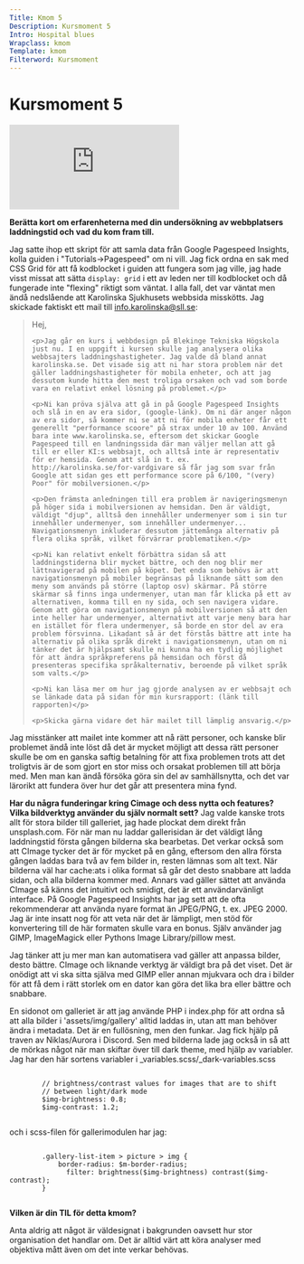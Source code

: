 ```yaml
---
Title: Kmom 5
Description: Kursmoment 5
Intro: Hospital blues
Wrapclass: kmom
Template: kmom
Filterword: Kursmoment
---
```


# Kursmoment 5
<div class="gallery-video-container">
    <iframe src="https://www.youtube.com/embed/-kFOXP026eE" frameborder="0" allowfullscreen></iframe>
</div>

**Berätta kort om erfarenheterna med din undersökning av webbplatsers laddningstid och vad du kom fram till.**

Jag satte ihop ett skript för att samla data från Google Pagespeed Insights, kolla guiden i "Tutorials->Pagespeed" om ni vill. Jag fick ordna en sak med CSS Grid för att få kodblocket i guiden att fungera som jag ville, jag hade visst missat att sätta `display: grid` i ett av leden ner till kodblocket och då fungerade inte "flexing" riktigt som väntat. I alla fall, det var väntat men ändå nedslående att Karolinska Sjukhusets webbsida misskötts. Jag skickade faktiskt ett mail till info.karolinska@sll.se:

<blockquote>
    <p>Hej,</p>

    <p>Jag går en kurs i webbdesign på Blekinge Tekniska Högskola just nu. I en uppgift i kursen skulle jag analysera olika webbsajters laddningshastigheter. Jag valde då bland annat karolinska.se. Det visade sig att ni har stora problem när det gäller laddningshastigheter för mobila enheter, och att jag dessutom kunde hitta den mest troliga orsaken och vad som borde vara en relativt enkel lösning på problemet.</p>

    <p>Ni kan pröva själva att gå in på Google Pagespeed Insights och slå in en av era sidor, (google-länk). Om ni där anger någon av era sidor, så kommer ni se att ni för mobila enheter får ett generellt "performance scoore" på strax under 10 av 100. Använd bara inte www.karolinska.se, eftersom det skickar Google Pagespeed till en landningssida där man väljer mellan att gå till er eller KI:s webbsajt, och alltså inte är representativ för er hemsida. Genom att slå in t. ex. http://karolinska.se/for-vardgivare så får jag som svar från Google att sidan ges ett performance score på 6/100, "(very) Poor" för mobilversionen.</p>

    <p>Den främsta anledningen till era problem är navigeringsmenyn på höger sida i mobilversionen av hemsidan. Den är väldigt, väldigt "djup", alltså den innehåller undermenyer som i sin tur innehåller undermenyer, som innehåller undermenyer... Navigationsmenyn inkluderar dessutom jättemånga alternativ på flera olika språk, vilket förvärrar problematiken.</p>

    <p>Ni kan relativt enkelt förbättra sidan så att laddningstiderna blir mycket bättre, och den nog blir mer lättnavigerad på mobilen på köpet. Det enda som behövs är att navigationsmenyn på mobiler begränsas på liknande sätt som den meny som används på större (laptop osv) skärmar. På större skärmar så finns inga undermenyer, utan man får klicka på ett av alternativen, komma till en ny sida, och sen navigera vidare. Genom att göra om navigationsmenyn på mobilversionen så att den inte heller har undermenyer, alternativt att varje meny bara har en istället för flera undermenyer, så borde en stor del av era problem försvinna. Likadant så är det förstås bättre att inte ha alternativ på olika språk direkt i navigationsmenyn, utan om ni tänker det är hjälpsamt skulle ni kunna ha en tydlig möjlighet för att ändra språkpreferens på hemsidan och först då presenteras specifika språkalternativ, beroende på vilket språk som valts.</p>

    <p>Ni kan läsa mer om hur jag gjorde analysen av er webbsajt och se länkade data på sidan för min kursrapport: (länk till rapporten)</p>

    <p>Skicka gärna vidare det här mailet till lämplig ansvarig.</p>
</blockquote>
Jag misstänker att mailet inte kommer att nå rätt personer, och kanske blir problemet ändå inte löst då det är mycket möjligt att dessa rätt personer skulle be om en ganska saftig betalning för att fixa problemen trots att det troligtvis är de som gjort en stor miss och orsakat problemen till att börja med. Men man kan ändå försöka göra sin del av samhällsnytta, och det var lärorikt att fundera över hur det går att presentera mina fynd.

**Har du några funderingar kring Cimage och dess nytta och features? Vilka bildverktyg använder du själv normalt sett?**
Jag valde kanske trots allt för stora bilder till galleriet, jag hade plockat dem direkt från unsplash.com. För när man nu laddar gallerisidan är det väldigt lång laddningstid första gången bilderna ska bearbetas. Det verkar också som att CImage tycker det är för mycket på en gång, eftersom den allra första gången laddas bara två av fem bilder in, resten lämnas som alt text. När bilderna väl har cache:ats i olika format så går det desto snabbare att ladda sidan, och alla bilderna kommer med. Annars vad gäller sättet att använda CImage så känns det intuitivt och smidigt, det är ett användarvänligt interface. På Google Pagespeed Insights har jag sett att de ofta rekommenderar att använda nyare format än JPEG/PNG, t. ex. JPEG 2000. Jag är inte insatt nog för att veta när det är lämpligt, men stöd för konvertering till de här formaten skulle vara en bonus. Själv använder jag GIMP, ImageMagick eller Pythons Image Library/pillow mest.

Jag tänker att ju mer man kan automatisera vad gäller att anpassa bilder, desto bättre. CImage och liknande verktyg är väldigt bra på det viset. Det är onödigt att vi ska sitta själva med GIMP eller annan mjukvara och dra i bilder för att få dem i rätt storlek om en dator kan göra det lika bra eller bättre och snabbare.

En sidonot om galleriet är att jag använde PHP i index.php för att ordna så att alla bilder i 'assets/img/gallery' alltid laddas in, utan att man behöver ändra i metadata. Det är en fullösning, men den funkar. Jag fick hjälp på traven av Niklas/Aurora i Discord. Sen med bilderna lade jag också in så att de mörkas något när man skiftar över till dark theme, med hjälp av variabler. Jag har den här sortens variabler i _variables.scss/_dark-variables.scss
<div class="code-block code-python">
    <pre><code>
        <span class="code-comment">// brightness/contrast values for images that are to shift</span>
        <span class="code-comment">// between light/dark mode</span>
        $img-brightness: 0.8;
        $img-contrast: 1.2;
        </code></pre>
</div>

och i scss-filen för gallerimodulen har jag:

<div class="code-block code-python">
    <pre><code>
        .gallery-list-item > picture > img {
            border-radius: $m-border-radius;
              filter: brightness($img-brightness) contrast($img-contrast);
        }
        </code></pre>
</div>


**Vilken är din TIL för detta kmom?**

Anta aldrig att något är väldesignat i bakgrunden oavsett hur stor organisation det handlar om. Det är alltid värt att köra analyser med objektiva mått även om det inte verkar behövas.

